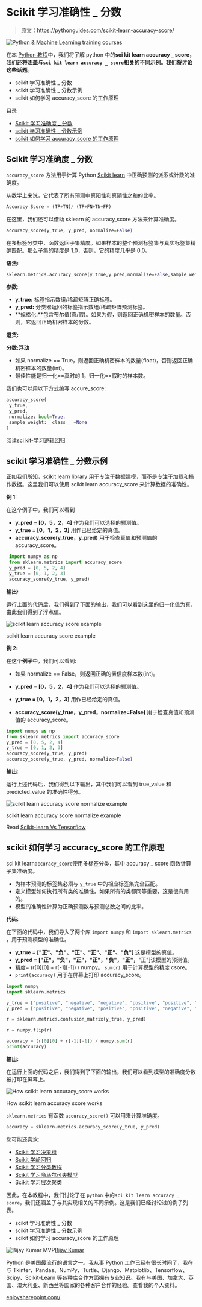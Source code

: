 # Scikit 学习准确性 _ 分数

> 原文：<https://pythonguides.com/scikit-learn-accuracy-score/>

[![Python & Machine Learning training courses](img/49ec9c6da89a04c9f45bab643f8c765c.png)](https://sharepointsky.teachable.com/p/python-and-machine-learning-training-course)

在本 [Python 教程](https://pythonguides.com/learn-python/)中，我们将了解 python 中的**sci kit learn accuracy _ score，我们还将涵盖与`sci kit learn accuracy _ score`相关的不同示例。我们将讨论这些话题。**

*   scikit 学习准确性 _ 分数
*   scikit 学习准确性 _ 分数示例
*   scikit 如何学习 accuracy_score 的工作原理

目录

[](#)

*   [Scikit 学习准确度 _ 分数](#Scikit_learn_accuracy_score "Scikit learn accuracy_score")
*   [scikit 学习准确性 _ 分数示例](#scikit_learn_accuracy_score_examples "scikit learn accuracy_score examples")
*   [scikit 如何学习 accuracy_score 的工作原理](#How_scikit_learn_accuracy_score_works "How scikit learn accuracy_score works")

## Scikit 学习准确度 _ 分数

`accuracy_score` 方法用于计算 Python [Scikit learn](https://pythonguides.com/what-is-scikit-learn-in-python/) 中正确预测的派系或计数的准确度。

从数学上来说，它代表了所有预测中真阳性和真阴性之和的比率。

```py
Accuracy Score = (TP+TN)/ (TP+FN+TN+FP)
```

在这里，我们还可以借助 sklearn 的 accuracy_score 方法来计算准确度。

```py
accuracy_score(y_true, y_pred, normalize=False)
```

在多标签分类中，函数返回子集精度。如果样本的整个预测标签集与真实标签集精确匹配。那么子集的精度是 1.0，否则，它的精度几乎是 0.0。

**语法:**

```py
sklearn.metrics.accuracy_score(y_true,y_pred,normalize=False,sample_weight=None)
```

**参数:**

*   **y_true:** 标签指示数组/稀疏矩阵正确标签。
*   **y_pred:** 分类器返回的标签指示数组/稀疏矩阵预测标签。
*   **规格化:**包含布尔值(真/假)。如果为假，则返回正确机密样本的数量。否则，它返回正确机密样本的分数。

**退货:**

**分数:浮动**

*   如果 normalize == True，则返回正确机密样本的数量(float)，否则返回正确机密样本的数量(int)。
*   最佳性能是归一化==真时的 1，归一化==假时的样本数。

我们也可以用以下方式编写 accure_score:

```py
accuracy_score(
 y_true,
 y_pred,
 normalize: bool=True,
 sample_weight:__class__ =None
)
```

阅读[sci kit-学习逻辑回归](https://pythonguides.com/scikit-learn-logistic-regression/)

## scikit 学习准确性 _ 分数示例

正如我们所知，scikit learn library 用于专注于数据建模，而不是专注于加载和操作数据。这里我们可以使用 scikit learn accuracy_score 来计算数据的准确性。

**例 1:**

在这个例子中，我们可以看到

*   **y_pred = [0，5，2，4]** 作为我们可以选择的预测值。
*   **y_true = [0，1，2，3]** 用作已经给定的真值。
*   **accuracy_score(y_true，y_pred)** 用于检查真值和预测值的 accuracy_score。

```py
 import numpy as np
 from sklearn.metrics import accuracy_score
 y_pred = [0, 5, 2, 4]
 y_true = [0, 1, 2, 3]
 accuracy_score(y_true, y_pred)
```

**输出:**

运行上面的代码后，我们得到了下面的输出，我们可以看到这里的归一化值为真，由此我们得到了浮点值。

![scikit learn accuracy score example](img/132e9fca4aa912b9c2437c46bca64941.png "scikit learn accuracy score")

scikit learn accuracy score example

**例 2:**

在这个**例子**中，我们可以看到:

*   如果 normalize == False，则返回正确的置信度样本数(int)。
*   **y_pred = [0，5，2，4]** 作为我们可以选择的预测值。
*   **y_true = [0，1，2，3]** 用作已经给定的真值。

*   **accuracy_score(y_true，y_pred，normalize=False)** 用于检查真值和预测值的 accuracy_score。

```py
import numpy as np
from sklearn.metrics import accuracy_score
y_pred = [0, 5, 2, 4]
y_true = [0, 1, 2, 3]
accuracy_score(y_true, y_pred)
accuracy_score(y_true, y_pred, normalize=False)
```

**输出:**

运行上述代码后，我们得到以下输出，其中我们可以看到 true_value 和 predicted_value 的准确性得分。

![scikit learn accuracy score normalize example](img/05841a3e43971c21f0bb46d60d78a02c.png "scikit learn accuracy score noemalize")

scikit learn accuracy score normalize example

Read [Scikit-learn Vs Tensorflow](https://pythonguides.com/scikit-learn-vs-tensorflow/)

## scikit 如何学习 accuracy_score 的工作原理

sci kit learn`accuracy_score`使用多标签分类，其中 accuracy _ score 函数计算子集准确度。

*   为样本预测的标签集必须与 `y_true` 中的相应标签集完全匹配。
*   定义模型如何执行所有类的准确性。如果所有的类都同等重要，这是很有用的。
*   模型的准确性计算为正确预测数与预测总数之间的比率。

**代码:**

在下面的代码中，我们导入了两个库 `import numpy` 和 `import sklearn.metrics` ，用于预测模型的准确性。

*   **y_true = ["正"、"负"、"正"、"正"、"正"、"负"]** 这是模型的真值。
*   **y_pred = ["正"，"负"，"正"，"正"，"负"，"正"，**"正"]该模型的预测值。
*   精度= (r[0][0] + r[-1][-1]) / numpy。 `sum(r)` 用于计算模型的精度 csore。
*   `print(accuracy)` 用于在屏幕上打印 accuracy_score。

```py
import numpy 
import sklearn.metrics

y_true = ["positive", "negative", "negative", "positive", "positive", "positive", "negative"]
y_pred = ["positive", "negative", "positive", "positive", "negative", "positive", "positive"]

r = sklearn.metrics.confusion_matrix(y_true, y_pred)

r = numpy.flip(r)

accuracy = (r[0][0] + r[-1][-1]) / numpy.sum(r)
print(accuracy)
```

**输出:**

在运行上面的代码之后，我们得到了下面的输出，我们可以看到模型的准确度分数被打印在屏幕上。

![How scikit learn accuracy_score works](img/071977630336365c6d15ceb5b818dcb0.png "How scikit learn accuracy score works")

How scikit learn accuracy score works

`sklearn.metrics` 有函数 `accuracy_score()` 可以用来计算准确度。

```py
accuracy = sklearn.metrics.accuracy_score(y_true, y_pred)
```

您可能还喜欢:

*   [Scikit 学习决策树](https://pythonguides.com/scikit-learn-decision-tree/)
*   [Scikit 学岭回归](https://pythonguides.com/scikit-learn-ridge-regression/)
*   [Scikit 学习分类教程](https://pythonguides.com/scikit-learn-classification/)
*   [Scikit 学习隐马尔可夫模型](https://pythonguides.com/scikit-learn-hidden-markov-model/)
*   [Scikit 学习层次聚类](https://pythonguides.com/scikit-learn-hierarchical-clustering/)

因此，在本教程中，我们讨论了在 `python` 中的`sci kit learn accuracy _ score`，我们还涵盖了与其实现相关的不同示例。这是我们已经讨论过的例子列表。

*   scikit 学习准确性 _ 分数
*   scikit 学习准确性 _ 分数示例
*   scikit 如何学习 accuracy_score 的工作原理

![Bijay Kumar MVP](img/9cb1c9117bcc4bbbaba71db8d37d76ef.png "Bijay Kumar MVP")[Bijay Kumar](https://pythonguides.com/author/fewlines4biju/)

Python 是美国最流行的语言之一。我从事 Python 工作已经有很长时间了，我在与 Tkinter、Pandas、NumPy、Turtle、Django、Matplotlib、Tensorflow、Scipy、Scikit-Learn 等各种库合作方面拥有专业知识。我有与美国、加拿大、英国、澳大利亚、新西兰等国家的各种客户合作的经验。查看我的个人资料。

[enjoysharepoint.com/](https://enjoysharepoint.com/)[](https://www.facebook.com/fewlines4biju "Facebook")[](https://www.linkedin.com/in/fewlines4biju/ "Linkedin")[](https://twitter.com/fewlines4biju "Twitter")